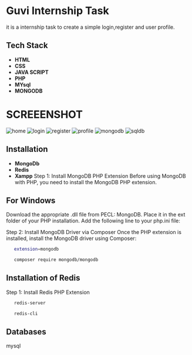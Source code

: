 # Guvi Internship Task

it is a internship task to create a simple login,register and user profile.
## Tech Stack
- **HTML**
- **CSS** 
- **JAVA SCRIPT**
- **PHP**
- **MYsql**
- **MONGODB**
# SCREEENSHOT

![home](https://github.com/user-attachments/assets/ecfe1095-bcbe-4ae0-b2cb-31e7cb24dba5)
![login](https://github.com/user-attachments/assets/f20828fc-9a4d-4465-b094-c6e9df4cc5f3)
![register](https://github.com/user-attachments/assets/0b1355d0-1ed3-405c-9a72-5961292578d4)
![profile](https://github.com/user-attachments/assets/0b773931-da74-47db-9a58-1d7430c33eb3)
![mongodb](https://github.com/user-attachments/assets/12cc3fe3-c0da-4af2-a9e0-cd49634eedf3)
![sqldb](https://github.com/user-attachments/assets/fa79c1f0-5c7b-4a33-9b94-2cd99d99a626)
## Installation
- **MongoDb** 
- **Redis**
- **Xampp**
Step 1: Install MongoDB PHP Extension
Before using MongoDB with PHP, you need to install the MongoDB PHP extension.

## For Windows
Download the appropriate .dll file from PECL: MongoDB.
Place it in the ext folder of your PHP installation.
Add the following line to your php.ini file:

Step 2: Install MongoDB Driver via Composer
Once the PHP extension is installed, install the MongoDB driver using Composer:
```bash
   extension=mongodb
```
```bash
   composer require mongodb/mongodb
```
## Installation of Redis
Step 1: Install Redis PHP Extension

```bash
   redis-server
```
```bash
   redis-cli
```
## Databases
mysql


